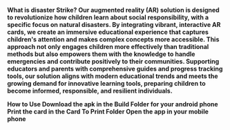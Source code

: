 <b>What is disaster Strike? <b/>
Our augmented reality (AR) solution is designed to revolutionize how children learn about social responsibility, with a specific focus on natural disasters. By integrating vibrant, interactive AR cards, we create an immersive educational experience that captures children's attention and makes complex concepts more accessible. This approach not only engages children more effectively than traditional methods but also empowers them with the knowledge to handle emergencies and contribute positively to their communities. Supporting educators and parents with comprehensive guides and progress tracking tools, our solution aligns with modern educational trends and meets the growing demand for innovative learning tools, preparing children to become informed, responsible, and resilient individuals.

<b>How to Use<b/>
Download the apk in the Build Folder for your android phone
Print the card in the Card To Print Folder
Open the app in your mobile phone

